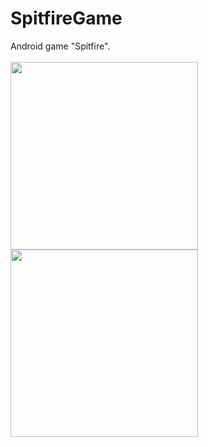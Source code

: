 # SpitfireGame
Android game "Spitfire".
<br>
<br>
<img height="300" src="https://i.ibb.co/0jXs7NH/sc4.jpg">
<img height="300" src="https://i.ibb.co/zrRLGVC/sc5.jpg">
<br>
